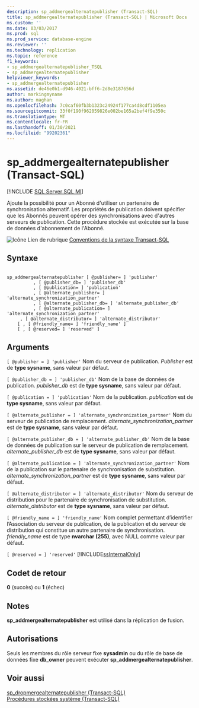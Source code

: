 ```yaml
---
description: sp_addmergealternatepublisher (Transact-SQL)
title: sp_addmergealternatepublisher (Transact-SQL) | Microsoft Docs
ms.custom: ''
ms.date: 03/03/2017
ms.prod: sql
ms.prod_service: database-engine
ms.reviewer: ''
ms.technology: replication
ms.topic: reference
f1_keywords:
- sp_addmergealternatepublisher_TSQL
- sp_addmergealternatepublisher
helpviewer_keywords:
- sp_addmergealternatepublisher
ms.assetid: de46e0b1-d946-4021-bff6-2d8e3187656d
author: markingmyname
ms.author: maghan
ms.openlocfilehash: 7c0caf60fb3b1323c24924f177ca4d8cdf1105ea
ms.sourcegitcommit: 33f0f190f962059826e002be165a2bef4f9e350c
ms.translationtype: MT
ms.contentlocale: fr-FR
ms.lasthandoff: 01/30/2021
ms.locfileid: "99202361"
---
```

# <a name="sp_addmergealternatepublisher-transact-sql"></a>sp_addmergealternatepublisher (Transact-SQL)
[!INCLUDE [SQL Server SQL MI](../../includes/applies-to-version/sql-asdbmi.md)]

  Ajoute la possibilité pour un Abonné d'utiliser un partenaire de synchronisation alternatif. Les propriétés de publication doivent spécifier que les Abonnés peuvent opérer des synchronisations avec d'autres serveurs de publication. Cette procédure stockée est exécutée sur la base de données d'abonnement de l'Abonné.  
  
 ![Icône Lien de rubrique](../../database-engine/configure-windows/media/topic-link.gif "Icône du lien de rubrique") [Conventions de la syntaxe Transact-SQL](../../t-sql/language-elements/transact-sql-syntax-conventions-transact-sql.md)  
  
## <a name="syntax"></a>Syntaxe  
  
```  
  
sp_addmergealternatepublisher [ @publisher= ] 'publisher'  
          , [ @publisher_db= ] 'publisher_db'  
          , [ @publication= ] 'publication'  
          , [ @alternate_publisher= ] 'alternate_synchronization_partner'  
          , [ @alternate_publisher_db= ] 'alternate_publisher_db'  
          , [ @alternate_publication= ] 'alternate_synchronization_partner'  
     , [ @alternate_distributor= ] 'alternate_distributor'   
    [ , [ @friendly_name= ] 'friendly_name' ]   
    [ , [ @reserved= ] 'reserved' ]  
```  
  
## <a name="arguments"></a>Arguments  
`[ @publisher = ] 'publisher'` Nom du serveur de publication. *Publisher* est de **type sysname**, sans valeur par défaut.  
  
`[ @publisher_db = ] 'publisher_db'` Nom de la base de données de publication. *publisher_db* est de **type sysname**, sans valeur par défaut.  
  
`[ @publication = ] 'publication'` Nom de la publication. *publication* est de **type sysname**, sans valeur par défaut.  
  
`[ @alternate_publisher = ] 'alternate_synchronization_partner'` Nom du serveur de publication de remplacement. *alternate_synchronization_partner* est de **type sysname**, sans valeur par défaut.  
  
`[ @alternate_publisher_db = ] 'alternate_publisher_db'` Nom de la base de données de publication sur le serveur de publication de remplacement. *alternate_publisher_db* est de **type sysname**, sans valeur par défaut.  
  
`[ @alternate_publication = ] 'alternate_synchronization_partner'` Nom de la publication sur le partenaire de synchronisation de substitution. *alternate_synchronization_partner* est de **type sysname**, sans valeur par défaut.  
  
`[ @alternate_distributor = ] 'alternate_distributor'` Nom du serveur de distribution pour le partenaire de synchronisation de substitution. *alternate_distributor* est de **type sysname**, sans valeur par défaut.  
  
`[ @friendly_name = ] 'friendly_name'` Nom complet permettant d’identifier l’Association du serveur de publication, de la publication et du serveur de distribution qui constitue un autre partenaire de synchronisation. *friendly_name* est de type **nvarchar (255)**, avec NULL comme valeur par défaut.  
  
`[ @reserved = ] 'reserved'` [!INCLUDE[ssInternalOnly](../../includes/ssinternalonly-md.md)]  
  
## <a name="return-code-values"></a>Codet de retour  
 **0** (succès) ou **1** (échec)  
  
## <a name="remarks"></a>Notes  
 **sp_addmergealternatepublisher** est utilisé dans la réplication de fusion.  
  
## <a name="permissions"></a>Autorisations  
 Seuls les membres du rôle serveur fixe **sysadmin** ou du rôle de base de données fixe **db_owner** peuvent exécuter **sp_addmergealternatepublisher**.  
  
## <a name="see-also"></a>Voir aussi  
 [sp_dropmergealternatepublisher &#40;Transact-SQL&#41;](../../relational-databases/system-stored-procedures/sp-dropmergealternatepublisher-transact-sql.md)   
 [Procédures stockées système &#40;Transact-SQL&#41;](../../relational-databases/system-stored-procedures/system-stored-procedures-transact-sql.md)  
  
  
